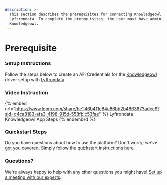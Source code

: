 ```yaml
---
description: >-
  This section describes the prerequisites for connecting Knowledgeowl to
  Lyftrondata. To complete the prerequisites, the user must have admin access to
  Knowledgeowl.
---
```


# Prerequisite

<mark style="color:blue;"></mark>

### Setup Instructions

Follow the steps below to create an API Credentials for the [Knowledgeowl](https://www.lyftrondata.com/integration/business-analytics/knowledgeowl/) driver setup with [Lyftrondata](https://www.lyftrondata.com)

### Video Instruction

{% embed url="https://www.loom.com/share/be1f46b411e84c86bb2b4663873adce9?sid=d4ca8183-afa3-4198-915d-558fb1c53fae" %}
Lyftrondata Knowledgeowl App Steps
{% endembed %}

### Quickstart Steps

Do you have questions about how to use the platform? Don't worry; we've got you covered. Simply follow the quickstart instructions [here](README.md).

### Questions? <a href="#questions" id="questions"></a>

We're always happy to help with any other questions you might have! [Set up a meeting with our experts](https://www.lyftrondata.com/book-a-meeting/).

